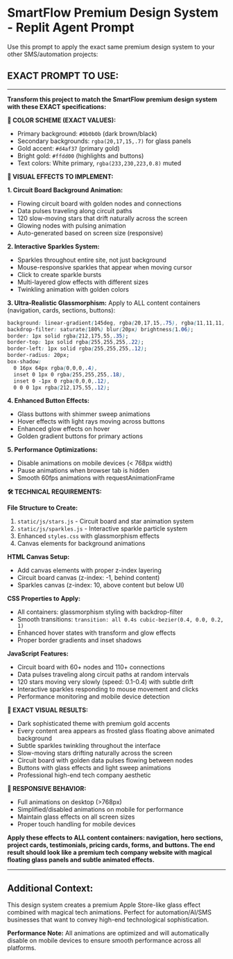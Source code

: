 # SmartFlow Premium Design System - Replit Agent Prompt

Use this prompt to apply the exact same premium design system to your other SMS/automation projects:

## EXACT PROMPT TO USE:

---

**Transform this project to match the SmartFlow premium design system with these EXACT specifications:**

**🎨 COLOR SCHEME (EXACT VALUES):**
- Primary background: `#0b0b0b` (dark brown/black)
- Secondary backgrounds: `rgba(20,17,15,.7)` for glass panels
- Gold accent: `#d4af37` (primary gold)
- Bright gold: `#ffdd00` (highlights and buttons)
- Text colors: White primary, `rgba(233,230,223,0.8)` muted

**🌟 VISUAL EFFECTS TO IMPLEMENT:**

**1. Circuit Board Background Animation:**
- Flowing circuit board with golden nodes and connections
- Data pulses traveling along circuit paths
- 120 slow-moving stars that drift naturally across the screen
- Glowing nodes with pulsing animation
- Auto-generated based on screen size (responsive)

**2. Interactive Sparkles System:**
- Sparkles throughout entire site, not just background
- Mouse-responsive sparkles that appear when moving cursor
- Click to create sparkle bursts
- Multi-layered glow effects with different sizes
- Twinkling animation with golden colors

**3. Ultra-Realistic Glassmorphism:**
Apply to ALL content containers (navigation, cards, sections, buttons):
```css
background: linear-gradient(145deg, rgba(20,17,15,.75), rgba(11,11,11,.6));
backdrop-filter: saturate(180%) blur(20px) brightness(1.06);
border: 1px solid rgba(212,175,55,.35);
border-top: 1px solid rgba(255,255,255,.22);
border-left: 1px solid rgba(255,255,255,.12);
border-radius: 20px;
box-shadow: 
  0 16px 64px rgba(0,0,0,.4),
  inset 0 1px 0 rgba(255,255,255,.18),
  inset 0 -1px 0 rgba(0,0,0,.12),
  0 0 0 1px rgba(212,175,55,.12);
```

**4. Enhanced Button Effects:**
- Glass buttons with shimmer sweep animations
- Hover effects with light rays moving across buttons
- Enhanced glow effects on hover
- Golden gradient buttons for primary actions

**5. Performance Optimizations:**
- Disable animations on mobile devices (< 768px width)
- Pause animations when browser tab is hidden
- Smooth 60fps animations with requestAnimationFrame

**🛠️ TECHNICAL REQUIREMENTS:**

**File Structure to Create:**
1. `static/js/stars.js` - Circuit board and star animation system
2. `static/js/sparkles.js` - Interactive sparkle particle system
3. Enhanced `styles.css` with glassmorphism effects
4. Canvas elements for background animations

**HTML Canvas Setup:**
- Add canvas elements with proper z-index layering
- Circuit board canvas (z-index: -1, behind content)
- Sparkles canvas (z-index: 10, above content but below UI)

**CSS Properties to Apply:**
- All containers: glassmorphism styling with backdrop-filter
- Smooth transitions: `transition: all 0.4s cubic-bezier(0.4, 0.0, 0.2, 1)`
- Enhanced hover states with transform and glow effects
- Proper border gradients and inset shadows

**JavaScript Features:**
- Circuit board with 60+ nodes and 110+ connections
- Data pulses traveling along circuit paths at random intervals
- 120 stars moving very slowly (speed: 0.1-0.4) with subtle drift
- Interactive sparkles responding to mouse movement and clicks
- Performance monitoring and mobile device detection

**🎯 EXACT VISUAL RESULTS:**
- Dark sophisticated theme with premium gold accents
- Every content area appears as frosted glass floating above animated background
- Subtle sparkles twinkling throughout the interface
- Slow-moving stars drifting naturally across the screen
- Circuit board with golden data pulses flowing between nodes
- Buttons with glass effects and light sweep animations
- Professional high-end tech company aesthetic

**📱 RESPONSIVE BEHAVIOR:**
- Full animations on desktop (>768px)
- Simplified/disabled animations on mobile for performance
- Maintain glass effects on all screen sizes
- Proper touch handling for mobile devices

**Apply these effects to ALL content containers: navigation, hero sections, project cards, testimonials, pricing cards, forms, and buttons. The end result should look like a premium tech company website with magical floating glass panels and subtle animated effects.**

---

## Additional Context:
This design system creates a premium Apple Store-like glass effect combined with magical tech animations. Perfect for automation/AI/SMS businesses that want to convey high-end technological sophistication.

**Performance Note:** All animations are optimized and will automatically disable on mobile devices to ensure smooth performance across all platforms.